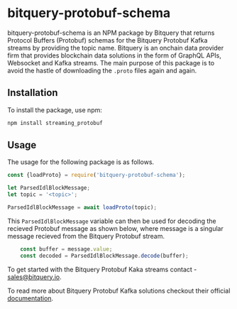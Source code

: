 # bitquery-protobuf-schema

bitquery-protobuf-schema is an NPM package by Bitquery that returns Protocol Buffers (Protobuf) schemas for the Bitquery Protobuf Kafka streams by providing the topic name. Bitquery is an onchain data provider firm that provides blockchain data solutions in the form of GraphQL APIs, Websocket and Kafka streams. The main purpose of this package is to avoid the hastle of downloading the `.proto` files again and again.

## Installation

To install the package, use npm:

``` sh
npm install streaming_protobuf
```

## Usage

The usage for the following package is as follows.

``` js
const {loadProto} = require('bitquery-protobuf-schema');

let ParsedIdlBlockMessage;
let topic = '<topic>';

ParsedIdlBlockMessage = await loadProto(topic); 
```

This `ParsedIdlBlockMessage` variable can then be used for decoding the recieved Protobuf message as shown below, where message is a singular message recieved from the Bitquery Protobuf stream.

``` js
    const buffer = message.value;
    const decoded = ParsedIdlBlockMessage.decode(buffer);
```

To get started with the Bitquery Protobuf Kaka streams contact - sales@bitquery.io. 

To read more about Bitquery Protobuf Kafka solutions checkout their official [documentation](https://docs.bitquery.io/docs/streams/kafka-streaming-concepts/).
